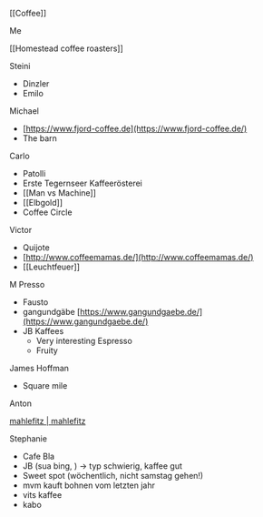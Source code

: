[[Coffee]]

Me

[[Homestead coffee roasters]]

Steini
- Dinzler
- Emilo

Michael
- [https://www.fjord-coffee.de](https://www.fjord-coffee.de/)
- The barn

Carlo
- Patolli
- Erste Tegernseer Kaffeerösterei
- [[Man vs Machine]]
- [[Elbgold]]
- Coffee Circle

Victor
- Quijote
- [http://www.coffeemamas.de/](http://www.coffeemamas.de/)
- [[Leuchtfeuer]]

M Presso
- Fausto
- gangundgäbe [https://www.gangundgaebe.de/](https://www.gangundgaebe.de/)
- JB Kaffees
   - Very interesting Espresso
   - Fruity

James Hoffman
- Square mile

Anton

[mahlefitz | mahlefitz](https://www.mahlefitz.de/)


Stephanie
- Cafe Bla
- JB (sua bing, ) -> typ schwierig, kaffee gut
- Sweet spot (wöchentlich, nicht samstag gehen!)
- mvm kauft bohnen vom letzten jahr
- vits kaffee
- kabo